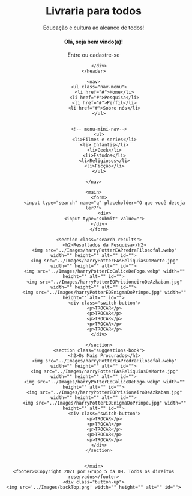 <!DOCTYPE html>
<html lang="pt-br">

<head>
    <meta charset="UTF-8">
    <meta http-equiv="X-UA-Compatible" content="IE=edge">
    <meta name="viewport" content="width=device-width, initial-scale=1.0">
    <link rel="stylesheet" href="style.css">
    <link rel="shortcut icon" href="../Images/favicon-32x32.png" />
    <title>Livraria para Todos</title>
</head>

<body>
    <header>
        <div>
            <h1 href="#">Livraria para todos</h1>
            <p>Educação e cultura ao alcance de todos!</p>
        </div>
        <div class="login-link">
            <h4>Olá, seja bem vindo(a)!</h4>
            <p href="#">Entre ou cadastre-se</p>

        </div>
    </header>

    <nav>
        <ul class="nav-menu">
            <li href="#">Home</li>
            <li href="#">Pesquisa</li>
            <li href="#">Perfil</li>
            <li href="#">Sobre nós</li>
        </ul>


        <!-- menu-mini-nav-->
        <ul>
            <li>Filmes e series</li>
            <li> Infantis</li>
            <li>Geek</li>
            <li>Estudos</li>
            <li>Religiosos</li>
            <li>Ficção</li>
        </ul>

    </nav>

    <main>
        <form>
            <input type="search" name="q" placeholder="O que você deseja ler?">
            <div>
            <input type="submit" value="">
        </div>
        </form>

        <section class="search-results">
            <h2>Resultados da Pesquisa</h2>
            <img src="../Images/harryPotterEAPredraFilosofal.webp" width="" height="" alt="" id="">
            <img src="../Images/harryPotterEAsReliquiasDaMorte.jpg" width="" height="" alt="" id="">
            <img src="../Images/harryPotterEoCaliceDeFogo.webp" width="" height="" alt="" id="">
            <img src="../Images/harryPotterEOPrisioneiroDeAzkabam.jpg" width="" height="" alt="" id="">
            <img src="../Images/harryPotterEOEnigmaDoPrinpe.jpg" width="" height="" alt="" id="">
            <div class="switch-button">
            <p>TROCAR</p>
            <p>TROCAR</p>
            <p>TROCAR</p>
            <p>TROCAR</p>
            <p>TROCAR</p>
        </div>

        </section>
        <section class="suggestions-book">
            <h2>Os Mais Procurados</h2>
            <img src="../Images/harryPotterEAPredraFilosofal.webp" width="" height="" alt="" id="">
            <img src="../Images/harryPotterEAsReliquiasDaMorte.jpg" width="" height="" alt="" id="">
            <img src="../Images/harryPotterEoCaliceDeFogo.webp" width="" height="" alt="" id="">
            <img src="../Images/harryPotterEOPrisioneiroDeAzkabam.jpg" width="" height="" alt="" id="">
            <img src="../Images/harryPotterEOEnigmaDoPrinpe.jpg" width="" height="" alt="" id="">
            <div class="switch-button">
            <p>TROCAR</p>
            <p>TROCAR</p>
            <p>TROCAR</p>
            <p>TROCAR</p>
            <p>TROCAR</p>
        </div>
        </section>


    </main>
    <footer>©Copyright 2021 por Grupo 5 da DH. Todos os direitos reservados</footer>
    <div class="button-up">
    <img src='../Images/backTop.png' width="" height="" alt="" id="">
</div>
</body>

</html>
